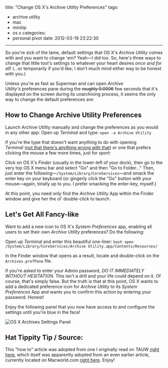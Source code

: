 title: "Change OS X's Archive Utility Preferences"
tags:
  - archive utility
  - mac
  - minitip
  - os x
categories:
  - personal pivot
date: 2012-03-19 23:22:30
---

So you're sick of the lame, default settings that OS X's _Archive Utility_ comes with and you want to change 'em? Yeah—I did too. So, here's three ways to change that little tool's settings to whatever your heart desires _once and for all_! (...or temporarily if you'd like; I don't much mind either way to be honest with you.)

Unless you're as fast as Superman and can open _Archive Utility's_ preferences pane during the ~~roughly 0.0006~~ few seconds that it's displayed on the screen during its unarchiving process, it seems the only way to change the default preferences are:

## How to Change Archive Utility Preferences
Launch Archive Utility manually and change the preferences as you would in any other app:
Open up _Terminal_ and type: `open -a Archive Utility`

If you're the type that doesn't want anything to do with opening _Terminal_ ([not that there's anything wrong with that](http://www.youtube.com/watch?v=GZPcGapl2dM "Origin of the phrase, &quot;Not that there")) or one that prefers clicking the mouse a few more times, just for sport:

Click on OS X's _Finder_ (usually in the lower-left of your dock), then go to the very top OS X menu bar and select "Go" and then "Go to Folder..." Then, just enter the following—`/System/Library/CoreServices`—and smack the enter key on your keyboard (or gingerly click the "Go" button with your mouse—again, totally up to you. I prefer smacking the enter-key, myself.)

At this point, you need only find the _Archive Utility_ App within the Finder window and give her the ol' double-click to launch.

## Let's Get All Fancy-like
Want to add a new icon to OS X's _System Preferences_ app, enabling all users to set their own _Archive Utility_ preferences? Do the following:

Open up _Terminal_ and enter this beautiful one-liner:
    ```bash
    open /System/Library/CoreServices/Archive Utility.app/Contents/Resources/
    ```

In the Finder window that opens as a result, locate and double-click on the `Archives.prefPane` file.

If you're asked to enter your Admin password, _DO IT IMMEDIATELY WITHOUT HESITATION_. This isn't a drill and your life could depend on it. Of course, that's simply false. But the truth is that at this point, OS X wants to add a dedicated preference icon for _Archive Utility_ to its _System Preferences_ App and wants you to confirm this action by entering your password. Honest!

Enjoy the following panel that you now have access to and configure the settings until you're blue in the face!

![OS X Archives Settings Panel](//cardoni.net/media/os_x_archive_utility_preferences_panel.png "OS X Archives Settings Panel")

## Hat Tippity Tip / Source:
This "how to" article was adopted from one I originally read on TAUW [right here](http://www.tuaw.com/2010/10/21/mac-101-use-archive-utility-preferences-for-control-over-archiv/ "Mac 101: Use Archive Utility preferences for control over archives (by  TJ Luoma)"), which itself was apparently adopted from an even earlier article, currently located on Macworld.com [right here](http://hints.macworld.com/article.php?story=20071028161249238 "http://hints.macworld.com/article.php?story=20071028161249238 (by JoolsG4)"). Enjoy!